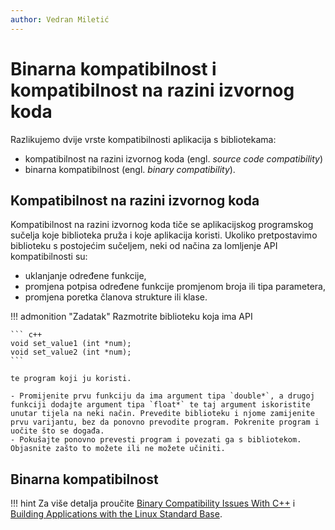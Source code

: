 ```yaml
---
author: Vedran Miletić
---
```


# Binarna kompatibilnost i kompatibilnost na razini izvornog koda

Razlikujemo dvije vrste kompatibilnosti aplikacija s bibliotekama:

- kompatibilnost na razini izvornog koda (engl. *source code compatibility*)
- binarna kompatibilnost (engl. *binary compatibility*).

## Kompatibilnost na razini izvornog koda

Kompatibilnost na razini izvornog koda tiče se aplikacijskog programskog sučelja koje biblioteka pruža i koje aplikacija koristi. Ukoliko pretpostavimo biblioteku s postojećim sučeljem, neki od načina za lomljenje API kompatibilnosti su:

- uklanjanje određene funkcije,
- promjena potpisa određene funkcije promjenom broja ili tipa parametera,
- promjena poretka članova strukture ili klase.

!!! admonition "Zadatak"
    Razmotrite biblioteku koja ima API

    ``` c++
    void set_value1 (int *num);
    void set_value2 (int *num);
    ```

    te program koji ju koristi.

    - Promijenite prvu funkciju da ima argument tipa `double*`, a drugoj funkciji dodajte argument tipa `float*` te taj argument iskoristite unutar tijela na neki način. Prevedite biblioteku i njome zamijenite prvu varijantu, bez da ponovno prevodite program. Pokrenite program i uočite što se događa.
    - Pokušajte ponovno prevesti program i povezati ga s bibliotekom. Objasnite zašto to možete ili ne možete učiniti.

## Binarna kompatibilnost

!!! hint
    Za više detalja proučite [Binary Compatibility Issues With C++](https://techbase.kde.org/Policies/Binary_Compatibility_Issues_With_C++) i [Building Applications with the Linux Standard Base](https://wiki.linuxfoundation.org/en/Book).
